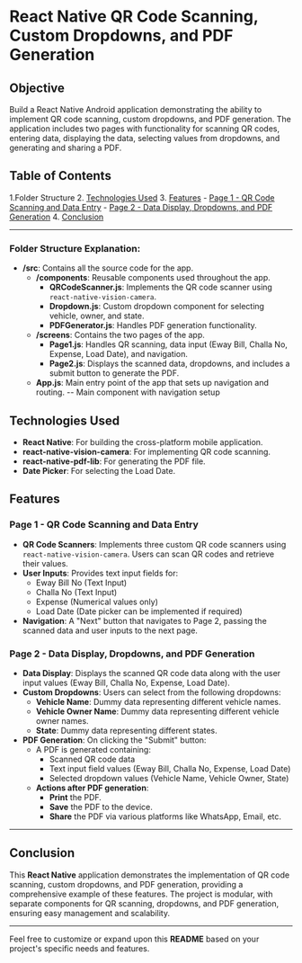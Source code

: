 # React Native QR Code Scanning, Custom Dropdowns, and PDF Generation

## Objective

Build a React Native Android application demonstrating the ability to implement QR code scanning, custom dropdowns, and PDF generation. The application includes two pages with functionality for scanning QR codes, entering data, displaying the data, selecting values from dropdowns, and generating and sharing a PDF.

## Table of Contents
1.Folder Structure
2. [Technologies Used](#technologies-used)
3. [Features](#features)
    - [Page 1 - QR Code Scanning and Data Entry](#page-1---qr-code-scanning-and-data-entry)
    - [Page 2 - Data Display, Dropdowns, and PDF Generation](#page-2---data-display-dropdowns-and-pdf-generation)
4. [Conclusion](#conclusion)

---

 
### Folder Structure Explanation:

- **/src**: Contains all the source code for the app.
  - **/components**: Reusable components used throughout the app.
    - **QRCodeScanner.js**: Implements the QR code scanner using `react-native-vision-camera`.
    - **Dropdown.js**: Custom dropdown component for selecting vehicle, owner, and state.
    - **PDFGenerator.js**: Handles PDF generation functionality.
  - **/screens**: Contains the two pages of the app.
    - **Page1.js**: Handles QR scanning, data input (Eway Bill, Challa No, Expense, Load Date), and navigation.
    - **Page2.js**: Displays the scanned data, dropdowns, and includes a submit button to generate the PDF.
  - **App.js**: Main entry point of the app that sets up navigation and routing.
             -- Main component with navigation setup

## Technologies Used

- **React Native**: For building the cross-platform mobile application.
- **react-native-vision-camera**: For implementing QR code scanning.
- **react-native-pdf-lib**: For generating the PDF file.
- **Date Picker**: For selecting the Load Date.
  

## Features

### Page 1 - QR Code Scanning and Data Entry
- **QR Code Scanners**: Implements three custom QR code scanners using `react-native-vision-camera`. Users can scan QR codes and retrieve their values.
- **User Inputs**: Provides text input fields for:
  - Eway Bill No (Text Input)
  - Challa No (Text Input)
  - Expense (Numerical values only)
  - Load Date (Date picker can be implemented if required)
- **Navigation**: A "Next" button that navigates to Page 2, passing the scanned data and user inputs to the next page.

### Page 2 - Data Display, Dropdowns, and PDF Generation
- **Data Display**: Displays the scanned QR code data along with the user input values (Eway Bill, Challa No, Expense, Load Date).
- **Custom Dropdowns**: Users can select from the following dropdowns:
  - **Vehicle Name**: Dummy data representing different vehicle names.
  - **Vehicle Owner Name**: Dummy data representing different vehicle owner names.
  - **State**: Dummy data representing different states.
- **PDF Generation**: On clicking the "Submit" button:
  - A PDF is generated containing:
    - Scanned QR code data
    - Text input field values (Eway Bill, Challa No, Expense, Load Date)
    - Selected dropdown values (Vehicle Name, Vehicle Owner, State)
  - **Actions after PDF generation**:
    - **Print** the PDF.
    - **Save** the PDF to the device.
    - **Share** the PDF via various platforms like WhatsApp, Email, etc.

---

## Conclusion

This **React Native** application demonstrates the implementation of QR code scanning, custom dropdowns, and PDF generation, providing a comprehensive example of these features. The project is modular, with separate components for QR scanning, dropdowns, and PDF generation, ensuring easy management and scalability.

--- 

Feel free to customize or expand upon this **README** based on your project's specific needs and features.
